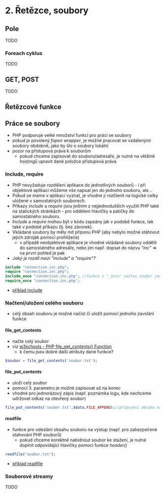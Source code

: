 # 2. Řetězce, soubory

## Pole
TODO

### Foreach cyklus
TODO


## GET, POST
TODO

## Řetězcové funkce

## Práce se soubory
* PHP podporuje velké množství funkcí pro práci se soubory
* pokud je povolený *fopen wrapper*, je možné pracovat se vzdálenými soubory obdobně, jako by šlo o soubory lokální
* pozor na přístupová práva k souborům
  * pokud chceme zapisovat do souboru/adresáře, je nutné na většině hostingů upravit dané položce přístupová práva

### Include, require
* PHP nevyžaduje rozdělení aplikace do jednotlivých souborů - i při objektové aplikaci můžeme vše napsat jen do jednoho souboru, ale...
* Pokud se máme v aplikaci vyznat, je vhodné ji rozčlenit na logické celky uložené v samostatných souborech.
* Příkazy *include* a *require* jsou jedním z nejjednodušších využití PHP také na statických stránkách - pro oddělení hlavičky a patičky do samostatného souboru.
* *Include* a *require* mohou být v kódu zapsány jak v podobě funkce, tak také v podobě příkazu (tj. bez závorek).
* Vkládané soubory by měly mít příponu PHP (aby nebylo možné stáhnout jejich zdroják pomocí prohlížeče)
  * v případě neobjektové aplikace je vhodné vkládané soubory oddělit do samostatného adresáře, nebo jim např. dopsat do názvu *"inc"* => na první pohled je pak
* *Jaký je rozdíl mezi "include" a "require"?*
```php
include "connection.inc.php";
require "connection.inc.php";
include_once "connection.inc.php"; //funkce s "_once" načtou soubor jen v tom případě, že dosud nebyl načten
require_once "connection.inc.php";
```
* [příklad include](./include/index.php)

### Načtení/uložení celého souboru
* celý obsah souboru je možné načíst či uložit pomocí jednoho zavolání funkce

#### file_get_contents
* načte celý soubor
* viz [w3schools - PHP file_get_contents() Function](http://www.w3schools.com/php/func_filesystem_file_get_contents.asp)
  * k čemu jsou dobré další atributy dané funkce?
```php
$soubor = file_get_contents('soubor.txt');
```
#### file_put_contents
* uloží celý soubor
* pomocí 3. parametru je možné zapisovat až na konec
* vhodné pro jednorázový zápis (např. poznámka logu, kde nechceme udržovat odkaz na otevřený soubor)
```php
file_put_contents('soubor.txt',$data,FILE_APPEND);//připojení obsahu na konec souboru
```

#### readfile
* funkce pro odeslání obsahu souboru na výstup (např. pro zabezpečené stahování PHP souborů)
  * pokud chceme korektně nabídnout soubor ke stažení, je nutné doplnit odpovídající hlavičky pomocí funkce *header()*
```php
readfile("soubor.txt");
```
* [příklad readfile](./readfile/index.php)

### Souborové streamy
TODO